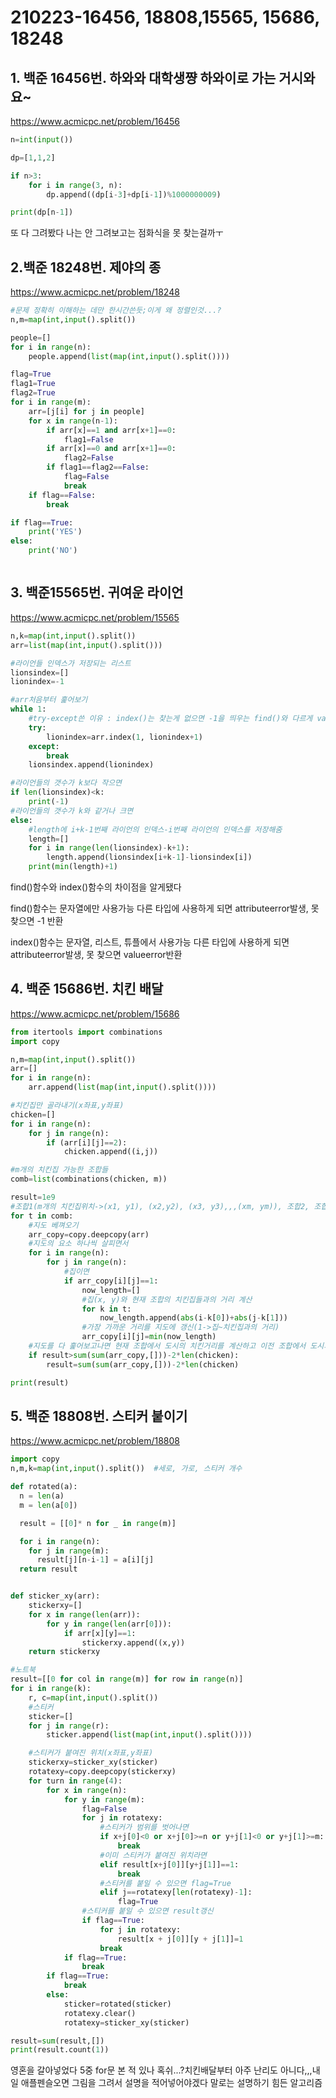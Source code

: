 # 210223-16456, 18808,15565, 15686, 18248

## 1. 백준 16456번. 하와와 대학생쨩 하와이로 가는 거시와요~

https://www.acmicpc.net/problem/16456

```python
n=int(input())

dp=[1,1,2]

if n>3:
    for i in range(3, n):
        dp.append((dp[i-3]+dp[i-1])%1000000009)

print(dp[n-1])
```

또 다 그려봤다 나는 안 그려보고는 점화식을 못 찾는걸까ㅜ

## 2.백준 18248번. 제야의 종

https://www.acmicpc.net/problem/18248

```python
#문제 정확히 이해하는 데만 한시간쓴듯;이게 왜 정렬인것...?
n,m=map(int,input().split())

people=[]
for i in range(n):
    people.append(list(map(int,input().split())))

flag=True
flag1=True
flag2=True
for i in range(m):
    arr=[j[i] for j in people]
    for x in range(n-1):
        if arr[x]==1 and arr[x+1]==0:
            flag1=False
        if arr[x]==0 and arr[x+1]==0:
            flag2=False
        if flag1==flag2==False:
            flag=False
            break
    if flag==False:
        break

if flag==True:
    print('YES')
else:
    print('NO')
```

```python

```



## 3. 백준15565번. 귀여운 라이언

https://www.acmicpc.net/problem/15565

```python
n,k=map(int,input().split())
arr=list(map(int,input().split()))

#라이언들 인덱스가 저장되는 리스트
lionsindex=[]
lionindex=-1

#arr처음부터 훑어보기
while 1:
    #try-except쓴 이유 : index()는 찾는게 없으면 -1을 띄우는 find()와 다르게 valueerror를 띄움
    try:
        lionindex=arr.index(1, lionindex+1)
    except:
        break
    lionsindex.append(lionindex)

#라이언들의 갯수가 k보다 작으면
if len(lionsindex)<k:
    print(-1)
#라이언들의 갯수가 k와 같거나 크면
else:
    #length에 i+k-1번째 라이언의 인덱스-i번째 라이언의 인덱스를 저장해줌
    length=[]
    for i in range(len(lionsindex)-k+1):
        length.append(lionsindex[i+k-1]-lionsindex[i])
    print(min(length)+1)
```

find()함수와 index()함수의 차이점을 알게됐다

find()함수는 문자열에만 사용가능 다른 타입에 사용하게 되면 attributeerror발생, 못 찾으면 -1 반환

index()함수는 문자열, 리스트, 튜플에서 사용가능 다른 타입에 사용하게 되면 attributeerror발생, 못 찾으면 valueerror반환 

## 4. 백준 15686번. 치킨 배달

https://www.acmicpc.net/problem/15686

```python
from itertools import combinations
import copy

n,m=map(int,input().split())
arr=[]
for i in range(n):
    arr.append(list(map(int,input().split())))

#치킨집만 골라내기(x좌표,y좌표)
chicken=[]
for i in range(n):
    for j in range(n):
        if (arr[i][j]==2):
            chicken.append((i,j))

#m개의 치킨집 가능한 조합들
comb=list(combinations(chicken, m))

result=1e9
#조합1(m개의 치킨집위치->(x1, y1), (x2,y2), (x3, y3),,,(xm, ym)), 조합2, 조합3,,,,조합len(comb)
for t in comb:
    #지도 베껴오기
    arr_copy=copy.deepcopy(arr)
    #지도의 요소 하나씩 살피면서
    for i in range(n):
        for j in range(n):
            #집이면
            if arr_copy[i][j]==1:
                now_length=[]
                #집(x, y)와 현재 조합의 치킨집들과의 거리 계산
                for k in t:
                    now_length.append(abs(i-k[0])+abs(j-k[1]))
                #가장 가까운 거리를 지도에 갱신(1->집~치킨집과의 거리)
                arr_copy[i][j]=min(now_length)
    #지도를 다 훑어보고나면 현재 조합에서 도시의 치킨거리를 계산하고 이전 조합에서 도시의 치킨거리와 비교 후 갱신
    if result>sum(sum(arr_copy,[]))-2*len(chicken):
        result=sum(sum(arr_copy,[]))-2*len(chicken)

print(result)
```

## 5. 백준 18808번. 스티커 붙이기

https://www.acmicpc.net/problem/18808

```python
import copy
n,m,k=map(int,input().split())  #세로, 가로, 스티커 개수

def rotated(a):
  n = len(a)
  m = len(a[0])

  result = [[0]* n for _ in range(m)]

  for i in range(n):
    for j in range(m):
      result[j][n-i-1] = a[i][j]
  return result


def sticker_xy(arr):
    stickerxy=[]
    for x in range(len(arr)):
        for y in range(len(arr[0])):
            if arr[x][y]==1:
                stickerxy.append((x,y))
    return stickerxy

#노트북
result=[[0 for col in range(m)] for row in range(n)]
for i in range(k):
    r, c=map(int,input().split())
    #스티커
    sticker=[]
    for j in range(r):
        sticker.append(list(map(int,input().split())))

    #스티커가 붙여진 위치(x좌표,y좌표)
    stickerxy=sticker_xy(sticker)
    rotatexy=copy.deepcopy(stickerxy)
    for turn in range(4):
        for x in range(n):
            for y in range(m):
                flag=False
                for j in rotatexy:
                    #스티커가 범위를 벗어나면
                    if x+j[0]<0 or x+j[0]>=n or y+j[1]<0 or y+j[1]>=m:
                        break
                    #이미 스티커가 붙여진 위치라면
                    elif result[x+j[0]][y+j[1]]==1:
                        break
                    #스티커를 붙일 수 있으면 flag=True
                    elif j==rotatexy[len(rotatexy)-1]:
                        flag=True
                #스티커를 붙일 수 있으면 result갱신
                if flag==True:
                    for j in rotatexy:
                        result[x + j[0]][y + j[1]]=1
                    break
            if flag==True:
                break
        if flag==True:
            break
        else:
            sticker=rotated(sticker)
            rotatexy.clear()
            rotatexy=sticker_xy(sticker)

result=sum(result,[])
print(result.count(1))
```

영혼을 갈아넣었다 5중 for문 본 적 있나 혹쉬...?치킨배달부터 아주 난리도 아니다,,,내일 애플펜슬오면 그림을 그려서 설명을 적어넣어야겠다 말로는 설명하기 힘든 알고리즘

